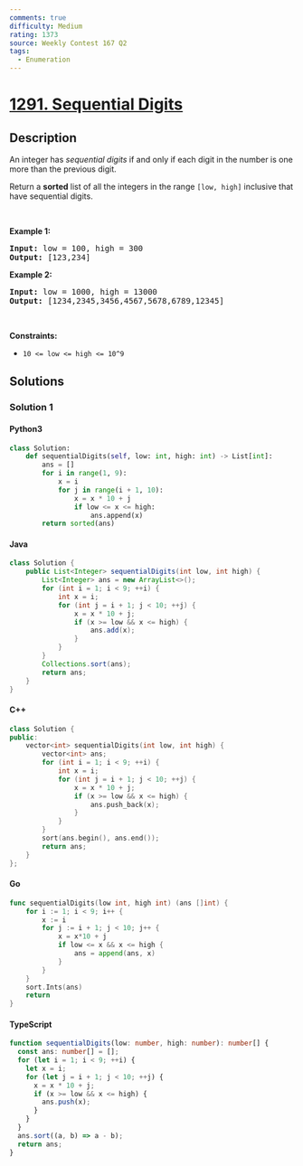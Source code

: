 ```yaml
---
comments: true
difficulty: Medium
rating: 1373
source: Weekly Contest 167 Q2
tags:
  - Enumeration
---
```


<!-- problem:start -->

# [1291. Sequential Digits](https://leetcode.com/problems/sequential-digits)


## Description

<!-- description:start -->

<p>An&nbsp;integer has <em>sequential digits</em> if and only if each digit in the number is one more than the previous digit.</p>

<p>Return a <strong>sorted</strong> list of all the integers&nbsp;in the range <code>[low, high]</code>&nbsp;inclusive that have sequential digits.</p>

<p>&nbsp;</p>
<p><strong class="example">Example 1:</strong></p>
<pre><strong>Input:</strong> low = 100, high = 300
<strong>Output:</strong> [123,234]
</pre><p><strong class="example">Example 2:</strong></p>
<pre><strong>Input:</strong> low = 1000, high = 13000
<strong>Output:</strong> [1234,2345,3456,4567,5678,6789,12345]
</pre>
<p>&nbsp;</p>
<p><strong>Constraints:</strong></p>

<ul>
	<li><code>10 &lt;= low &lt;= high &lt;= 10^9</code></li>
</ul>

<!-- description:end -->

## Solutions

<!-- solution:start -->

### Solution 1

<!-- tabs:start -->

#### Python3

```python
class Solution:
    def sequentialDigits(self, low: int, high: int) -> List[int]:
        ans = []
        for i in range(1, 9):
            x = i
            for j in range(i + 1, 10):
                x = x * 10 + j
                if low <= x <= high:
                    ans.append(x)
        return sorted(ans)
```

#### Java

```java
class Solution {
    public List<Integer> sequentialDigits(int low, int high) {
        List<Integer> ans = new ArrayList<>();
        for (int i = 1; i < 9; ++i) {
            int x = i;
            for (int j = i + 1; j < 10; ++j) {
                x = x * 10 + j;
                if (x >= low && x <= high) {
                    ans.add(x);
                }
            }
        }
        Collections.sort(ans);
        return ans;
    }
}
```

#### C++

```cpp
class Solution {
public:
    vector<int> sequentialDigits(int low, int high) {
        vector<int> ans;
        for (int i = 1; i < 9; ++i) {
            int x = i;
            for (int j = i + 1; j < 10; ++j) {
                x = x * 10 + j;
                if (x >= low && x <= high) {
                    ans.push_back(x);
                }
            }
        }
        sort(ans.begin(), ans.end());
        return ans;
    }
};
```

#### Go

```go
func sequentialDigits(low int, high int) (ans []int) {
	for i := 1; i < 9; i++ {
		x := i
		for j := i + 1; j < 10; j++ {
			x = x*10 + j
			if low <= x && x <= high {
				ans = append(ans, x)
			}
		}
	}
	sort.Ints(ans)
	return
}
```

#### TypeScript

```ts
function sequentialDigits(low: number, high: number): number[] {
  const ans: number[] = [];
  for (let i = 1; i < 9; ++i) {
    let x = i;
    for (let j = i + 1; j < 10; ++j) {
      x = x * 10 + j;
      if (x >= low && x <= high) {
        ans.push(x);
      }
    }
  }
  ans.sort((a, b) => a - b);
  return ans;
}
```

<!-- tabs:end -->

<!-- solution:end -->

<!-- problem:end -->
